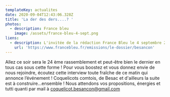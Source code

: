 ```yaml
---
templateKey: actualites
date: 2020-09-04T12:43:06.328Z
title: 'La der des ders....? '
photos:
  - description: France bleu
    image: /assets/france-bleu-4-sept.png
liens:
  - description: L'invitée de la rédaction France Bleu le 4 septembre 2020
    url: 'https://www.francebleu.fr/emissions/le-dossier/besancon'
---
```

Allez ce soir sera le 24 ème rassemblement et peut-être bien le dernier en tous cas sous cette forme !
Pour vous boostez et vous donnez envie de nous rejoindre, écoutez cette interview toute fraîche de ce matin qui annonce l’événement !
Coquelicots comtois, de Besac et d'ailleurs la suite est à construire...ensemble ! Nous attendons vos propositions, énergies et tutti quanti par mail à coquelicot.besancon@gmail.com
